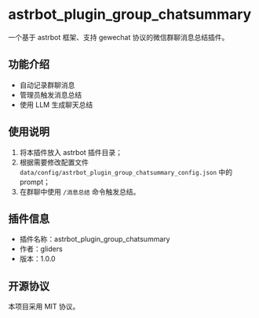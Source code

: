 # astrbot_plugin_group_chatsummary

一个基于 astrbot 框架、支持 gewechat 协议的微信群聊消息总结插件。

## 功能介绍
- 自动记录群聊消息
- 管理员触发消息总结
- 使用 LLM 生成聊天总结

## 使用说明
1. 将本插件放入 astrbot 插件目录；
2. 根据需要修改配置文件 `data/config/astrbot_plugin_group_chatsummary_config.json` 中的 prompt；
3. 在群聊中使用 `/消息总结` 命令触发总结。

## 插件信息
- 插件名称：astrbot_plugin_group_chatsummary
- 作者：gliders
- 版本：1.0.0

## 开源协议
本项目采用 MIT 协议。
